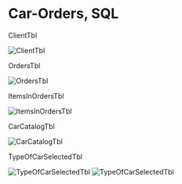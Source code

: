 # Car-Orders, SQL

ClientTbl

![ClientTbl](https://user-images.githubusercontent.com/87935862/132999258-3542022e-2fa8-4045-8dd3-94dce1c012c3.png)

OrdersTbl

![OrdersTbl](https://user-images.githubusercontent.com/87935862/132999278-37e7d558-17ef-4000-bd62-86fc11a41f0a.png)

ItemsInOrdersTbl

![ItemsInOrdersTbl](https://user-images.githubusercontent.com/87935862/132999287-fbdf614b-4af6-49c1-94b1-b391698fb535.png)

CarCatalogTbl

![CarCatalogTbl](https://user-images.githubusercontent.com/87935862/132999303-3b4980a2-4f0d-498d-b2a7-9663778d0316.png)

TypeOfCarSelectedTbl

![TypeOfCarSelectedTbl](https://user-images.githubusercontent.com/87935862/132999386-841859dd-ec09-48a2-93e1-025eb07e1583.png)
![TypeOfCarSelectedTbl](https://user-images.githubusercontent.com/87935862/132999389-bae12bea-28aa-45fc-8483-10d4bf74e012.png)



